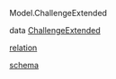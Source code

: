 Model.ChallengeExtended

data [ChallengeExtended](Model-ChallengeExtended.html#t:ChallengeExtended)

[relation](Model-ChallengeExtended.html#v:relation)

[schema](Model-ChallengeExtended.html#v:schema)
